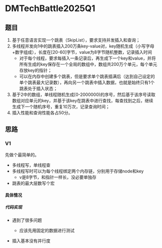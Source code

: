 # DMTechBattle2025Q1

## 题目
1. 基于任意语言实现一个跳表（SkipList），要求支持并发插入和查询；
2. 多线程并发向1中的跳表插入200万条key-value对，key随机生成（小写字母+数字组成），长度在[20-60]字节，value为8字节随机整数，记录插入时间
    - 对于每个线程，要求每插入一条记录后，再生成下一个key和value，并将所有生成的key保存在一个全局的数组中，数组共200万个单元，每个单元存放key的指针；
    - 可以在内存中创建多个跳表，但是要求单个跳表插满后（达到自己设定的单个跳表最大记录数），再向另一个跳表中插入数据，也就是始终只有1个跳表处于插入状态；
3. 基于2中的数组，单线程随机生成[0-2000000)的序号，然后基于该序号读取数组对应单元的key，并基于该key在跳表中进行查找，每查找到之后，继续生成下一个随机序号，重复10万次，记录查询时间；
4. 插入性能和查询性能各占50分。


## 思路
### V1
先做个最简单的。
- 多线程写，单线程查
- 多线程写时可以为每个线程绑定两个内存链，分别用于存储node和key
    - v是8字节，和指针一样长，没必要单独存
- 跳表的最大层数写个宏


#### 具体情况

##### 代码实现
- 遇到了很多问题
    - 应该先用固定的数据进行测试

- 插入基本没有并行度
